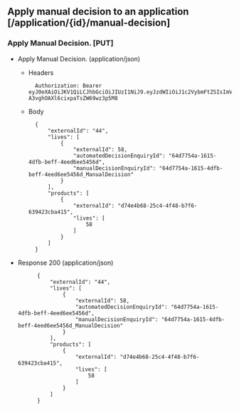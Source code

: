 ## Apply manual decision to an application [/application/{id}/manual-decision]
### Apply Manual Decision. [PUT]
+ Apply Manual Decision. (application/json)

    + Headers

            Authorization: Bearer eyJ0eXAiOiJKV1QiLCJhbGciOiJIUzI1NiJ9.eyJzdWIiOiJ1c2VybmFtZSIsImV4cCI6MTQyMjU0MDAzMH0.oyMYL7t57jhBvw-A3vghOAXl6cixpaTsZW69wz3p5M8

    + Body

            {
                "externalId": "44",
                "lives": [
                    {
                        "externalId": 58,
                        "automatedDecisionEnquiryId": "64d7754a-1615-4dfb-beff-4eed6ee5456d",
                        "manualDecisionEnquiryId": "64d7754a-1615-4dfb-beff-4eed6ee5456d_ManualDecision"
                    }
                ],
                "products": [
                    {
                        "externalId": "d74e4b68-25c4-4f48-b7f6-639423cba415",
                        "lives": [
                            58
                        ]
                    }
                ]
            }

+ Response 200 (application/json)

            {
                "externalId": "44",
                "lives": [
                    {
                        "externalId": 58,
                        "automatedDecisionEnquiryId": "64d7754a-1615-4dfb-beff-4eed6ee5456d",
                        "manualDecisionEnquiryId": "64d7754a-1615-4dfb-beff-4eed6ee5456d_ManualDecision"
                    }
                ],
                "products": [
                    {
                        "externalId": "d74e4b68-25c4-4f48-b7f6-639423cba415",
                        "lives": [
                            58
                        ]
                    }
                ]
            }
